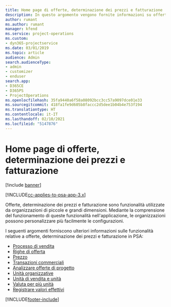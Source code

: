 ```yaml
---
title: Home page di offerte, determinazione dei prezzi e fatturazione
description: In questo argomento vengono fornite informazioni su offerte, determinazione dei prezzi e fatturazione.
author: rumant
ms.author: rumant
manager: kfend
ms.service: project-operations
ms.custom:
- dyn365-projectservice
ms.date: 03/01/2019
ms.topic: article
audience: Admin
search.audienceType:
- admin
- customizer
- enduser
search.app:
- D365CE
- D365PS
- ProjectOperations
ms.openlocfilehash: 35fa9440a6f58a08092bcc3cc57a9097dce01e33
ms.sourcegitcommit: 418fa1fe9d605b8faccc2d5dee1b04b4e753f194
ms.translationtype: HT
ms.contentlocale: it-IT
ms.lasthandoff: 02/10/2021
ms.locfileid: "5147876"
---
```

# <a name="quoting-pricing-and-billing-home-page"></a>Home page di offerte, determinazione dei prezzi e fatturazione

[!include [banner](../includes/psa-now-project-operations.md)]

[!INCLUDE[cc-applies-to-psa-app-3.x](../includes/cc-applies-to-psa-app-3x.md)]

Offerte, determinazione dei prezzi e fatturazione sono funzionalità utilizzate da organizzazioni di piccole e grandi dimensioni. Mediante la comprensione del funzionamento di queste funzionalità nell'applicazione, le organizzazioni possono personalizzare più facilmente le configurazioni.

I seguenti argomenti forniscono ulteriori informazioni sulle funzionalità relative a offerte, determinazione dei prezzi e fatturazione in PSA:

- [Processo di vendita](basic-sales-process.md)
- [Righe di offerta](basic-quote-lines.md)
- [Prezzo](basic-pricing.md)
- [Transazioni commerciali](basic-business-transactions.md)
- [Analizzare offerte di progetto](basic-analyzing-quotes.md)
- [Unità organizzative](advanced-organizational.md)
- [Unità di vendita e unità](advanced-units.md)
- [Valuta per più unità](advanced-currency.md)
- [Registrare valori effettivi](advanced-actuals.md)


[!INCLUDE[footer-include](../includes/footer-banner.md)]